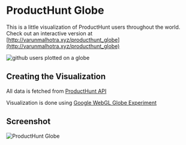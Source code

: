 # ProductHunt Globe

This is a little visualization of ProductHunt users throughout the world.
Check out an interactive version at [http://varunmalhotra.xyz/producthunt_globe](http://varunmalhotra.xyz/producthunt_globe)

![github users plotted on a globe](http://i.imgur.com/wHeJ9wG.png)

## Creating the Visualization

All data is fetched from [ProductHunt API](https://api.producthunt.com/v1/docs)

Visualization is done using [Google WebGL Globe Experiment](https://www.chromeexperiments.com/globe)

## Screenshot

<img src="/static/img/screenshot.jpg" alt="ProductHunt Globe"/>


